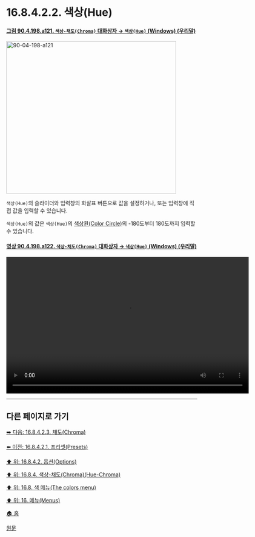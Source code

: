 # 16.8.4.2.2. 색상(Hue)

<a id="90-04-198-a121"></a>

#### [그림 90.4.198.a121. `색상-채도(Chroma)` 대화상자 → `색상(Hue)` (Windows) (우리말)](./90-04-0198-hue_chroma.md#90-04-198-a121)
<img width="448" height="402" alt="90-04-198-a121" src="https://github.com/user-attachments/assets/1c9f3b9e-21f2-4723-aee2-09b2c74a9858" />

`색상(Hue)`의 슬라이더와 입력창의 화살표 버튼으로 값을 설정하거나, 또는 입력창에 직접 값을 입력할 수 있습니다.

`색상(Hue)`의 값은 `색상(Hue)`의 [색상환(Color Circle)](./19-glossaryx-hsv_color_wheel.md)의 -180도부터 180도까지 입력할 수 있습니다.

<a id="90-04-198-a122"></a>

#### [영상 90.4.198.a122. `색상-채도(Chroma)` 대화상자 → `색상(Hue)` (Windows) (우리말)](./90-04-0198-hue_chroma.md#90-04-198-a122)
<video controls="controls" width="640" height="360" src="https://github.com/user-attachments/assets/7eda4289-9c8d-4b4d-a8b9-669fca8163a7"></video>

***

## 다른 페이지로 가기

[➡️ 다음: 16.8.4.2.3. 채도(Chroma)](./16-08-04-02-03-chroma.md)

[⬅️ 이전: 16.8.4.2.1. 프리셋(Presets)](./16-08-04-02-01-presets.md)

[⬆️ 위: 16.8.4.2. 옵션(Options)](./16-08-04-02-00-options.md)

[⬆️ 위: 16.8.4. 색상-채도(Chroma)(Hue-Chroma)](./16-08-04-00-hue-chroma.md)

[⬆️ 위: 16.8. 색 메뉴(The colors menu)](./16-08-00-the-colors-menu.md)

[⬆️ 위: 16. 메뉴(Menus)](./16-00-menus.md)

[🏠 홈](./00-home.md)

[원문](https://docs.gimp.org/2.10/ko/gimp-filter-hue-chroma.html#idm30719)